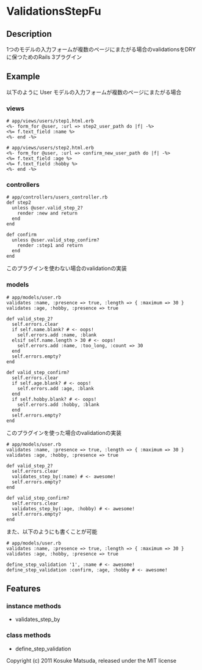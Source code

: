 # ValidationsStepFu

## Description

1つのモデルの入力フォームが複数のページにまたがる場合のvalidationsをDRYに保つためのRails 3プラグイン


## Example

以下のように User モデルの入力フォームが複数のページにまたがる場合

### views

    # app/views/users/step1.html.erb
    <%- form_for @user, :url => step2_user_path do |f| -%>
    <%= f.text_field :name %>
    <%- end -%>

    # app/views/users/step2.html.erb
    <%- form_for @user, :url => confirm_new_user_path do |f| -%>
    <%= f.text_field :age %>
    <%= f.text_field :hobby %>
    <%- end -%>

### controllers

    # app/controllers/users_controller.rb
    def step2
      unless @user.valid_step_2?
        render :new and return
      end
    end

    def confirm
      unless @user.valid_step_confirm?
        render :step1 and return
      end
    end

このプラグインを使わない場合のvalidationの実装

### models

    # app/models/user.rb
    validates :name, :presence => true, :length => { :maximum => 30 }
    validates :age, :hobby, :presence => true

    def valid_step_2?
      self.errors.clear
      if self.name.blank? # <- oops!
        self.errors.add :name, :blank
      elsif self.name.length > 30 # <- oops!
        self.errors.add :name, :too_long, :count => 30
      end
      self.errors.empty?
    end

    def valid_step_confirm?
      self.errors.clear
      if self.age.blank? # <- oops!
        self.errors.add :age, :blank
      end
      if self.hobby.blank? # <- oops!
        self.errors.add :hobby, :blank
      end
      self.errors.empty?
    end

このプラグインを使った場合のvalidationの実装

    # app/models/user.rb
    validates :name, :presence => true, :length => { :maximum => 30 }
    validates :age, :hobby, :presence => true
    
    def valid_step_2?
      self.errors.clear
      validates_step_by(:name) # <- awesome!
      self.errors.empty?
    end
    
    def valid_step_confirm?
      self.errors.clear
      validates_step_by(:age, :hobby) # <- awesome!
      self.errors.empty?
    end

また、以下のようにも書くことが可能

    # app/models/user.rb
    validates :name, :presence => true, :length => { :maximum => 30 }
    validates :age, :hobby, :presence => true
    
    define_step_validation '1', :name # <- awesome!
    define_step_validation :confirm, :age, :hobby # <- awesome!


## Features

### instance methods

* validates\_step\_by

### class methods

* define\_step\_validation



Copyright (c) 2011 Kosuke Matsuda, released under the MIT license
